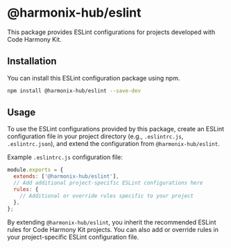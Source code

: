 # @harmonix-hub/eslint

This package provides ESLint configurations for projects developed with Code Harmony Kit.

## Installation

You can install this ESLint configuration package using npm.

```bash
npm install @harmonix-hub/eslint --save-dev
```

## Usage

To use the ESLint configurations provided by this package, create an ESLint configuration file in your project directory (e.g., `.eslintrc.js`, `.eslintrc.json`), and extend the configuration from `@harmonix-hub/eslint`.

Example `.eslintrc.js` configuration file:

```js
module.exports = {
  extends: ['@harmonix-hub/eslint'],
  // Add additional project-specific ESLint configurations here
  rules: {
    // Additional or override rules specific to your project
  },
};
```

By extending `@harmonix-hub/eslint`, you inherit the recommended ESLint rules for Code Harmony Kit projects.
You can also add or override rules in your project-specific ESLint configuration file.
